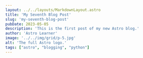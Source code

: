 ```yaml
---
layout: ../../layouts/MarkdownLayout.astro
title: 'My Seventh Blog Post'
slug: 'my-seventh-blog-post'
pubDate: 2023-05-05
description: 'This is the first post of my new Astro blog.'
author: 'Astro Learner'
image: '../../img/grid/p-5.jpg'
alt: 'The full Astro logo.'
tags: ["astro", "blogging", "python"]
---
```

